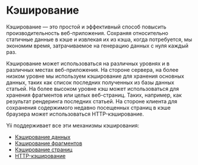 Кэширование
==========

Кэширование — это простой и эффективный способ повысить производительность веб-приложения. Сохраняя относительно
статичные данные в кэше и извлекая их из кэша, когда потребуется, мы экономим время, затрачиваемое на генерацию
данных с нуля каждый раз.

Кэширование может использоваться на различных уровнях и в различных местах веб-приложения. На стороне сервера, на более
низком уровне мы используем кэширование для хранения основных данных, таких как список последних полученных из базы
данных статьей. На более высоком уровне кэш может использоваться для хранения фрагментов или целых веб-страниц. Таких,
например, как результат рендеринга последних статьей. На стороне клиента для сохранения содержимого недавно посещенных
страниц в кэше браузера может использоваться HTTP-кэширование.

Yii поддерживает все эти механизмы кэширования:

* [Кэширование данных](caching-data.md)
* [Кэширование фрагментов](caching-fragment.md)
* [Кэширование страниц](caching-page.md)
* [HTTP-кэширование](caching-http.md)
